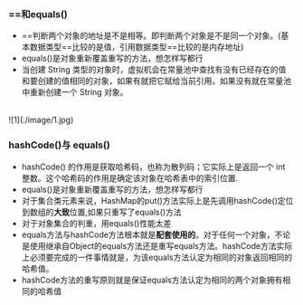 ### \==和equals()
 - \==判断两个对象的地址是不是相等。即判断两个对象是不是同一个对象。(基本数据类型\==比较的是值，引用数据类型\==比较的是内存地址)
 - equals()是对象重新覆盖重写的方法，想怎样写都行
 - 当创建 String 类型的对象时，虚拟机会在常量池中查找有没有已经存在的值和要创建的值相同的对象，如果有就把它赋给当前引用。如果没有就在常量池中重新创建一个 String 对象。
 <br>
 ![1](./image/1.jpg)

 ### hashCode()与 equals()
 - hashCode() 的作用是获取哈希码，也称为散列码；它实际上是返回一个 int 整数。这个哈希码的作用是确定该对象在哈希表中的索引位置.
 - equals()是对象重新覆盖重写的方法，想怎样写都行
 - 对于集合类元素来说，HashMap的put()方法实际上是先调用hashCode()定位到数组的**大致**位置,如果只重写了equals()方法
 - 对于对象集合的判重，用equals()性能太差
 - equals方法与hashCode方法根本就是**配套使用的**。对于任何一个对象，不论是使用继承自Object的equals方法还是重写equals方法。hashCode方法实际上必须要完成的一件事情就是，为该equals方法认定为相同的对象返回相同的哈希值。
 - hashCode方法的重写原则就是保证equals方法认定为相同的两个对象拥有相同的哈希值